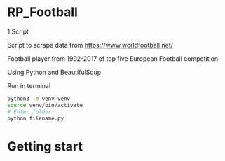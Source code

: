 # RP_Football

1.Script

  Script to scrape data from https://www.worldfootball.net/

  Football player from 1992-2017 of top five European Football competition
  
  Using Python and BeautifulSoup
  
  Run in terminal
  ```bash
  python3 -m venv venv
  source venv/bin/activate
  # Enter folder
  python filename.py
  ```

# Getting start
